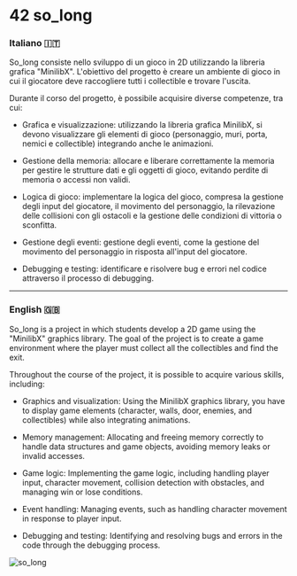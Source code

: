 # 42 so_long

<h3> Italiano 🇮🇹</h3>
So_long consiste nello sviluppo di un gioco in 2D utilizzando la libreria grafica "MinilibX". L'obiettivo del progetto è creare un ambiente di gioco in cui il giocatore deve raccogliere tutti i collectible e trovare l'uscita.

Durante il corso del progetto, è possibile acquisire diverse competenze, tra cui:

- Grafica e visualizzazione: utilizzando la libreria grafica MinilibX, si devono visualizzare gli elementi di gioco (personaggio, muri, porta, nemici e collectible) integrando anche le animazioni.

- Gestione della memoria: allocare e liberare correttamente la memoria per gestire le strutture dati e gli oggetti di gioco, evitando perdite di memoria o accessi non validi.

- Logica di gioco: implementare la logica del gioco, compresa la gestione degli input del giocatore, il movimento del personaggio, la rilevazione delle collisioni con gli ostacoli e la gestione delle condizioni di vittoria o sconfitta.

- Gestione degli eventi: gestione degli eventi, come la gestione del movimento del personaggio in risposta all'input del giocatore.

- Debugging e testing: identificare e risolvere bug e errori nel codice attraverso il processo di debugging.

-------------------

<h3> English 🇬🇧</h3>
So_long is a project in which students develop a 2D game using the "MinilibX" graphics library. The goal of the project is to create a game environment where the player must collect all the collectibles and find the exit.

Throughout the course of the project, it is possible to acquire various skills, including:

- Graphics and visualization: Using the MinilibX graphics library, you have to display game elements (character, walls, door, enemies, and collectibles) while also integrating animations.

- Memory management: Allocating and freeing memory correctly to handle data structures and game objects, avoiding memory leaks or invalid accesses.

- Game logic: Implementing the game logic, including handling player input, character movement, collision detection with obstacles, and managing win or lose conditions.

- Event handling: Managing events, such as handling character movement in response to player input.

- Debugging and testing: Identifying and resolving bugs and errors in the code through the debugging process.

![so_long](https://github.com/BvBiancaa/so_long/assets/111921780/3508a967-9e44-49df-98e2-223098083df7)

